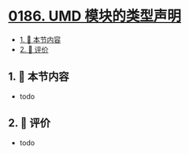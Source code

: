 # [0186. UMD 模块的类型声明](https://github.com/tnotesjs/TNotes.typescript/tree/main/notes/0186.%20UMD%20%E6%A8%A1%E5%9D%97%E7%9A%84%E7%B1%BB%E5%9E%8B%E5%A3%B0%E6%98%8E)

<!-- region:toc -->

- [1. 🎯 本节内容](#1--本节内容)
- [2. 🫧 评价](#2--评价)

<!-- endregion:toc -->

## 1. 🎯 本节内容

- todo

## 2. 🫧 评价

- todo
